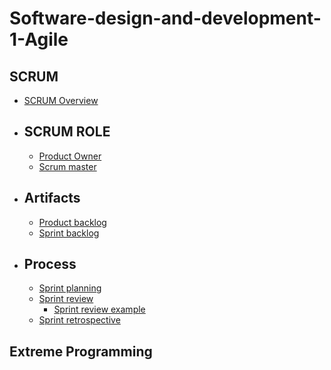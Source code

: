 # Software-design-and-development-1-Agile
## SCRUM
  - [SCRUM Overview](./docs/booking-scrum.md)
  - ## SCRUM ROLE
    - [Product Owner](./docs/scrum-productOwner-role.md)
    - [Scrum master](./docs/scrum-scrummaster-role.md)
  - ## Artifacts
    - [Product backlog](./docs/product-backlog.md)
    - [Sprint backlog](./docs/sprint-backlog.md)
  - ## Process
    - [Sprint planning](./docs/scrum-sprintplanning.md)
    - [Sprint review](./docs/scrum-sprintreview.md)
      - [Sprint review example](./docs/sprint-review.md)
    - [Sprint retrospective](./docs/sprint-retrospective.md)  
## Extreme Programming
